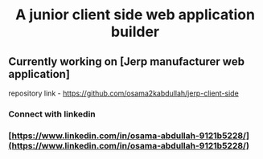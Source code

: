 <h1 align="center">A junior client side web application builder</h1>

## Currently working on [Jerp manufacturer web application]
repository link - https://github.com/osama2kabdullah/jerp-client-side

### Connect with linkedin
### [https://www.linkedin.com/in/osama-abdullah-9121b5228/](https://www.linkedin.com/in/osama-abdullah-9121b5228/)

